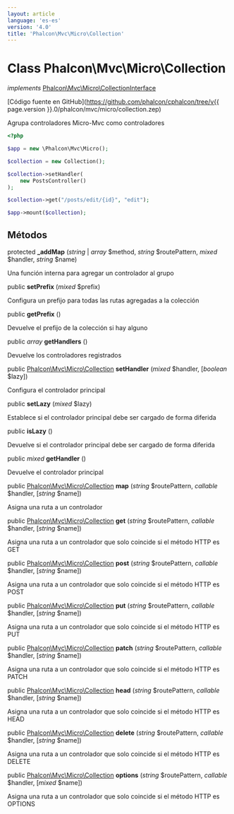 ```yaml
---
layout: article
language: 'es-es'
version: '4.0'
title: 'Phalcon\Mvc\Micro\Collection'
---
```

# Class **Phalcon\Mvc\Micro\Collection**

*implements* [Phalcon\Mvc\Micro\CollectionInterface](Phalcon_Mvc_Micro_CollectionInterface)

[Código fuente en GitHub](https://github.com/phalcon/cphalcon/tree/v{{ page.version }}.0/phalcon/mvc/micro/collection.zep)

Agrupa controladores Micro-Mvc como controladores

```php
<?php

$app = new \Phalcon\Mvc\Micro();

$collection = new Collection();

$collection->setHandler(
    new PostsController()
);

$collection->get("/posts/edit/{id}", "edit");

$app->mount($collection);

```

## Métodos

protected **_addMap** (*string* | *array* $method, *string* $routePattern, *mixed* $handler, *string* $name)

Una función interna para agregar un controlador al grupo

public **setPrefix** (*mixed* $prefix)

Configura un prefijo para todas las rutas agregadas a la colección

public **getPrefix** ()

Devuelve el prefijo de la colección si hay alguno

public *array* **getHandlers** ()

Devuelve los controladores registrados

public [Phalcon\Mvc\Micro\Collection](Phalcon_Mvc_Micro_Collection) **setHandler** (*mixed* $handler, [*boolean* $lazy])

Configura el controlador principal

public **setLazy** (*mixed* $lazy)

Establece si el controlador principal debe ser cargado de forma diferida

public **isLazy** ()

Devuelve si el controlador principal debe ser cargado de forma diferida

public *mixed* **getHandler** ()

Devuelve el controlador principal

public [Phalcon\Mvc\Micro\Collection](Phalcon_Mvc_Micro_Collection) **map** (*string* $routePattern, *callable* $handler, [*string* $name])

Asigna una ruta a un controlador

public [Phalcon\Mvc\Micro\Collection](Phalcon_Mvc_Micro_Collection) **get** (*string* $routePattern, *callable* $handler, [*string* $name])

Asigna una ruta a un controlador que solo coincide si el método HTTP es GET

public [Phalcon\Mvc\Micro\Collection](Phalcon_Mvc_Micro_Collection) **post** (*string* $routePattern, *callable* $handler, [*string* $name])

Asigna una ruta a un controlador que solo coincide si el método HTTP es POST

public [Phalcon\Mvc\Micro\Collection](Phalcon_Mvc_Micro_Collection) **put** (*string* $routePattern, *callable* $handler, [*string* $name])

Asigna una ruta a un controlador que solo coincide si el método HTTP es PUT

public [Phalcon\Mvc\Micro\Collection](Phalcon_Mvc_Micro_Collection) **patch** (*string* $routePattern, *callable* $handler, [*string* $name])

Asigna una ruta a un controlador que solo coincide si el método HTTP es PATCH

public [Phalcon\Mvc\Micro\Collection](Phalcon_Mvc_Micro_Collection) **head** (*string* $routePattern, *callable* $handler, [*string* $name])

Asigna una ruta a un controlador que solo coincide si el método HTTP es HEAD

public [Phalcon\Mvc\Micro\Collection](Phalcon_Mvc_Micro_Collection) **delete** (*string* $routePattern, *callable* $handler, [*string* $name])

Asigna una ruta a un controlador que solo coincide si el método HTTP es DELETE

public [Phalcon\Mvc\Micro\Collection](Phalcon_Mvc_Micro_Collection) **options** (*string* $routePattern, *callable* $handler, [*mixed* $name])

Asigna una ruta a un controlador que solo coincide si el método HTTP es OPTIONS